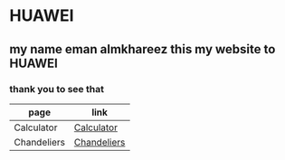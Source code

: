 # HUAWEI
 ## my name eman almkhareez this my website to  HUAWEI
### thank you to see that

| page        | link                    |
| ------------| ------------------------|
| Calculator  | [Calculator](cal.html)  |
| Chandeliers |[Chandeliers](index.html)|

